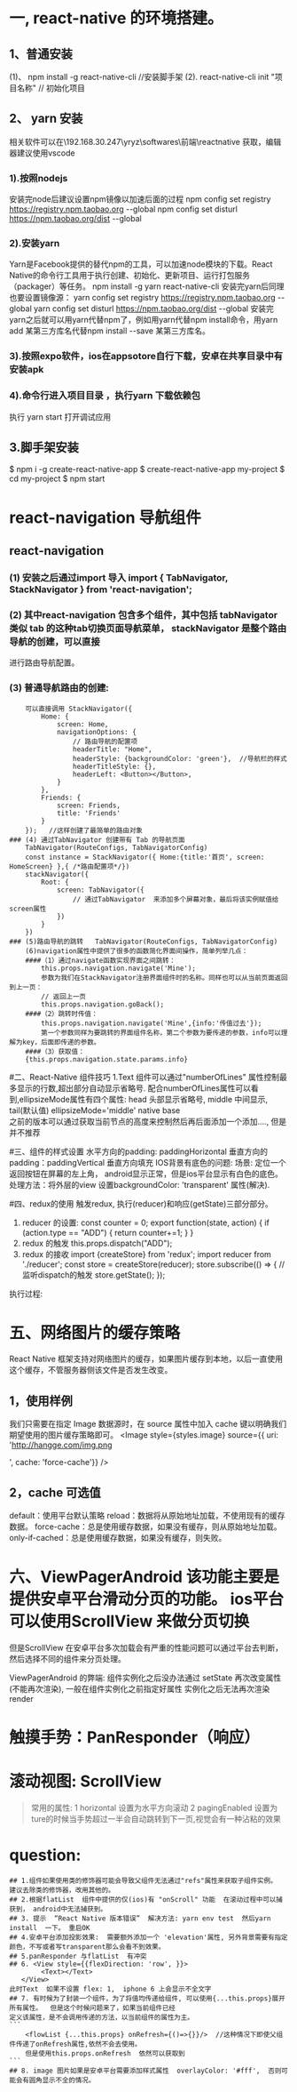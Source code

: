 ﻿# 一, react-native  的环境搭建。
## 1、普通安装
(1)、 npm install -g react-native-cli   //安装脚手架
(2).  react-native-cli init "项目名称"  // 初始化项目

## 2、 yarn 安装
相关软件可以在\\192.168.30.247\yryz\softwares\前端\reactnative 获取，编辑器建议使用vscode
### 1).按照nodejs
安装完node后建议设置npm镜像以加速后面的过程
npm config set registry https://registry.npm.taobao.org --global
npm config set disturl https://npm.taobao.org/dist --global
### 2).安装yarn
Yarn是Facebook提供的替代npm的工具，可以加速node模块的下载。React Native的命令行工具用于执行创建、初始化、更新项目、运行打包服务（packager）等任务。
npm install -g yarn react-native-cli
安装完yarn后同理也要设置镜像源：
yarn config set registry https://registry.npm.taobao.org --global
yarn config set disturl https://npm.taobao.org/dist --global
安装完yarn之后就可以用yarn代替npm了，例如用yarn代替npm install命令，用yarn add 某第三方库名代替npm install --save 某第三方库名。
### 3).按照expo软件，ios在appsotore自行下载，安卓在共享目录中有安装apk
### 4).命令行进入项目目录 ，执行yarn 下载依赖包
执行 yarn start 打开调试应用


## 3.脚手架安装
$ npm i -g create-react-native-app
$ create-react-native-app my-project
$ cd my-project
$ npm start

# react-navigation 导航组件
## react-navigation
   ### (1) 安装之后通过import 导入   import { TabNavigator, StackNavigator } from 'react-navigation';
   ### (2) 其中react-navigation  包含多个组件，其中包括 tabNavigator 类似  tab 的这种tab切换页面导航菜单， stackNavigator 是整个路由导航的创建，可以直接
   进行路由导航配置。
   ### (3) 普通导航路由的创建: 
		可以直接调用 StackNavigator({
			Home: {
				screen: Home,
				navigationOptions: {
					// 路由导航的配置项
					headerTitle: "Home",
					headerStyle: {backgroundColor: 'green'},  //导航栏的样式
					headerTitleStyle: {},
					headerLeft: <Button></Button>,			
				}
			},
			Friends: {
				screen: Friends,
				title: 'Friends'
			}
		});   //这样创建了最简单的路由对象
	### (4) 通过TabNavigator 创建带有 Tab 的导航页面
		TabNavigator(RouteConfigs, TabNavigatorConfig)
		const instance = StackNavigator({ Home:{title:'首页', screen: HomeScreen} },{ /*路由配置项*/})
		stackNavigator({
			Root: {
				screen: TabNavigator({
					// 通过TabNavigator  来添加多个屏幕对象，最后将该实例赋值给  screen属性
				})
			}
		})
	### (5)路由导航的跳转   TabNavigator(RouteConfigs, TabNavigatorConfig)
		(6)navigation属性中提供了很多的函数简化界面间操作，简单列举几点：
		####（1）通过navigate函数实现界面之间跳转：
			this.props.navigation.navigate('Mine');  
			参数为我们在StackNavigator注册界面组件时的名称。同样也可以从当前页面返回到上一页：
			// 返回上一页  
			this.props.navigation.goBack();  
		####（2）跳转时传值：
			this.props.navigation.navigate('Mine',{info:'传值过去'});  
			第一个参数同样为要跳转的界面组件名称，第二个参数为要传递的参数，info可以理解为key，后面即传递的参数。
		####（3）获取值：
		{this.props.navigation.state.params.info}  
	
#二、React-Native 组件技巧
1.Text  组件可以通过"numberOfLines" 属性控制最多显示的行数,超出部分自动显示省略号.
配合numberOfLines属性可以看到,ellipsizeMode属性有四个属性: head  头部显示省略号, middle 中间显示, tail(默认值)  ellipsizeMode='middle'
native  base  
之前的版本可以通过获取当前节点的高度来控制然后再后面添加一个<Text></Text>添加....,  但是并不推荐


#三、组件的样式设置
	水平方向的padding: paddingHorizontal
	垂直方向的padding：paddingVertical   垂直方向填充
	IOS背景有底色的问题:
		场景: 定位一个返回按钮在屏幕的左上角，  android显示正常，但是ios平台显示有白色的底色。
		处理方法：将外层的view  设置backgroundColor: 'transparent'  属性(解决).

#四、redux的使用
  触发redux, 执行(reducer)和响应(getState)三部分部分。 
1. reducer 的设置:	
	const counter = 0;
	export function(state, action) {
		if (action.type == "ADD") {
			return counter+=1;
		}
	}
2. redux  的触发
   this.props.dispatch("ADD");
3. redux 的接收
	import {createStore} from 'redux';
	import reducer from './reducer';
    const store = createStore(reducer);
	store.subscribe(() => {
		// 监听dispatch的触发
		store.getState();
	});
	
执行过程: 


# 五、网络图片的缓存策略
React Native 框架支持对网络图片的缓存，如果图片缓存到本地，以后一直使用这个缓存，不管服务器侧该文件是否发生改变。

## 1，使用样例
我们只需要在指定 Image 数据源时，在 source 属性中加入 cache 键以明确我们期望使用的图片缓存策略即可。
<Image style={styles.image} source={{
  uri: 'http://hangge.com/img.png 

',
  cache: 'force-cache'}} />

## 2，cache 可选值
default：使用平台默认策略
reload：数据将从原始地址加载，不使用现有的缓存数据。
force-cache：总是使用缓存数据，如果没有缓存，则从原始地址加载。
only-if-cached：总是使用缓存数据，如果没有缓存，则失败。

# 六、ViewPagerAndroid  该功能主要是提供安卓平台滑动分页的功能。 ios平台可以使用ScrollView 来做分页切换
但是ScrollView  在安卓平台多次加载会有严重的性能问题可以通过平台去判断， 然后选择不同的组件来分页处理。

ViewPagerAndroid 的弊端:  组件实例化之后没办法通过  setState 再次改变属性(不能再次渲染),  一般在组件实例化之前指定好属性
实例化之后无法再次渲染render



# 触摸手势：PanResponder（响应）
# 滚动视图:  ScrollView  
> 常用的属性: 
  1 horizontal  设置为水平方向滚动
  2 pagingEnabled	设置为ture的时候当手势超过一半会自动跳转到下一页,视觉会有一种沾粘的效果
  
  


# question:   
	## 1.组件如果使用类的修饰器可能会导致父组件无法通过"refs"属性来获取子组件实例。  建议去除类的修饰器，改用其他的。
	## 2.根据flatList  组件中提供的仅(ios)有 "onScroll" 功能  在滚动过程中可以捕获到， android中无法捕获到。
	## 3. 提示  “React Native 版本错误”  解决方法: yarn env test  然后yarn install  一下。 重启OK
	## 4.安卓平台添加投影效果:  需要额外添加一个 'elevation'属性, 另外背景需要有指定颜色，不写或者写transparent那么会看不到效果。
	## 5.panResponder 与flatList  有冲突
	## 6. <View style={{flexDirection: 'row', }}>
			<Text></Text>
	   </View>
	此时Text  如果不设置 flex: 1,  iphone 6 上会显示不全文字	
	## 7. 有时候为了封装一个组件，为了将值均传递给组件, 可以使用{...this.props}展开所有属性。  但是这个时候问题来了，如果当前组件已经
	定义该属性，是不会调用传递的方法，以当前组件的属性为主。
	```
		<flowList {...this.props} onRefresh={()=>{}}/>  //这种情况下即使父组件传递了onRefresh属性,依然不会去使用。
		但是使用this.props.onRefresh  依然可以获取到
	```
	## 8. image 图片如果是安卓平台需要添加样式属性  overlayColor: '#fff',  否则可能会有圆角显示不全的情况。

	